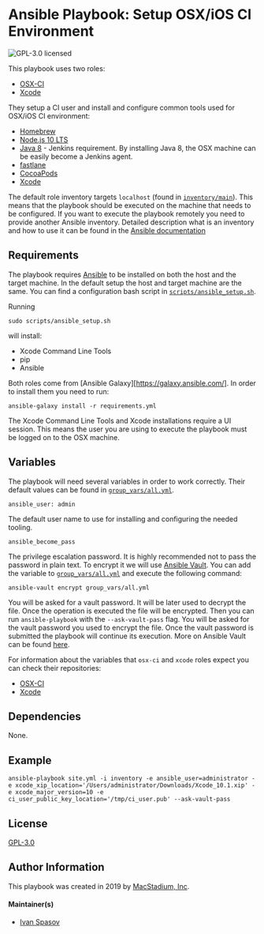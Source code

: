 # Ansible Playbook: Setup OSX/iOS CI Environment

![GPL-3.0 licensed][badge-license]

This playbook uses two roles:

* [OSX-CI][osx-ci]
* [Xcode][xcode-role]

They setup a CI user and install and configure common tools used for OSX/iOS CI environment:

* [Homebrew][homebrew]
* [Node.js 10 LTS][node10]
* [Java 8][java8] - Jenkins requirement. By installing Java 8, the OSX machine can be easily become a Jenkins agent.
* [fastlane][fastlane]
* [CocoaPods][cocoapods]
* [Xcode][xcode]

The default role inventory targets `localhost` (found in [`inventory/main`](inventory/main)). This means that the playbook should be executed on the machine that needs to be configured.
If you want to execute the playbook remotely you need to provide another Ansible inventory. Detailed description what is an inventory and how to use it can be found in the [Ansible documentation][inventory]

## Requirements

The playbook requires [Ansible][ansible] to be installed on both the host and the target machine.
In the default setup the host and target machine are the same.
You can find a configuration bash script in [`scripts/ansible_setup.sh`](scripts/ansible_setup.sh).

Running

    sudo scripts/ansible_setup.sh

will install:
* Xcode Command Line Tools
* pip
* Ansible

Both roles come from [Ansible Galaxy][https://galaxy.ansible.com/]. In order to install them you need to run:

    ansible-galaxy install -r requirements.yml

The Xcode Command Line Tools and Xcode installations require a UI session. This means the user you are using to execute the playbook must be logged on to the OSX machine.

## Variables

The playbook will need several variables in order to work correctly. Their default values can be found in [`group_vars/all.yml`](group_vars/all.yml).

    ansible_user: admin

The default user name to use for installing and configuring the needed tooling.

    ansible_become_pass

The privilege escalation password. It is highly recommended not to pass the password in plain text.
To encrypt it we will use [Ansible Vault][vault].
You can add the variable to [`group_vars/all.yml`](group_vars/all.yml) and execute the following command:

    ansible-vault encrypt group_vars/all.yml

You will be asked for a vault password. It will be later used to decrypt the file.
Once the operation is executed the file will be encrypted.
Then you can run `ansible-playbook` with the `--ask-vault-pass` flag. You will be asked for the vault password you used to encrypt the file.
Once the vault password is submitted the playbook will continue its execution.
More on Ansible Vault can be found [here][vault].

For information about the variables that `osx-ci` and `xcode` roles expect you can check their repositories:

* [OSX-CI][osx-ci]
* [Xcode][xcode-role]

## Dependencies

None.

## Example

    ansible-playbook site.yml -i inventory -e ansible_user=administrator -e xcode_xip_location='/Users/administrator/Downloads/Xcode_10.1.xip' -e xcode_major_version=10 -e ci_user_public_key_location='/tmp/ci_user.pub' --ask-vault-pass

## License

[GPL-3.0][link-license]

## Author Information

This playbook was created in 2019 by [MacStadium, Inc][macstadium].

#### Maintainer(s)

- [Ivan Spasov](https://github.com/ispasov)

[macstadium]: https://www.macstadium.com/
[ansible]: https://docs.ansible.com/ansible/2.4/index.html
[galaxy]: https://galaxy.ansible.com/
[vault]: https://docs.ansible.com/ansible/latest/user_guide/playbooks_vault.html
[inventory]: https://docs.ansible.com/ansible/2.4/intro_inventory.html
[badge-license]: https://img.shields.io/badge/License-GPL3-green.svg
[link-license]: https://raw.githubusercontent.com/macstadium/ansible-playbook-osx-ci-setup/master/LICENSE
[homebrew]: https://brew.sh/
[node10]: https://nodejs.org/en/blog/release/v10.13.0/
[java8]: https://www.oracle.com/technetwork/java/javase/overview/java8-2100321.html
[fastlane]: https://fastlane.tools/
[cocoapods]: https://cocoapods.org/
[xcode]: https://developer.apple.com/xcode/
[osx-ci]: https://galaxy.ansible.com/macstadium/osx-ci
[xcode-role]: https://galaxy.ansible.com/macstadium/xcode